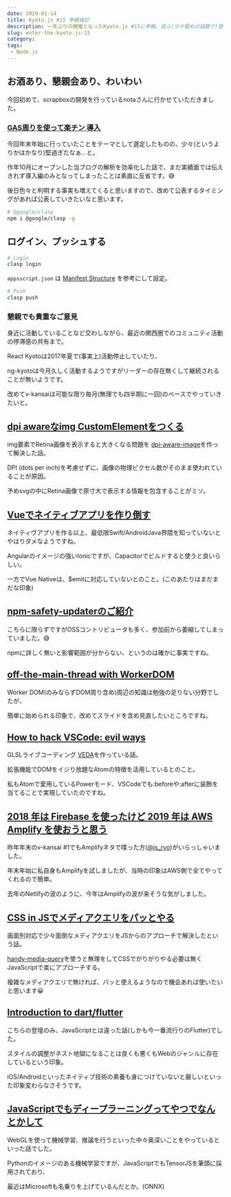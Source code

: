 ```yaml
---
date: 2019-01-14
title: Kyoto.js #15 参戦後記
description: 一年ぶりの開催となったKyoto.js #15に参戦。自ら(少々堅めの話題で)登壇も行いました。遅ればせながらその振り返りを行います。
slug: enter-the-kyoto-js-15
category: 
tags: 
 - Node.js
---
```


## お酒あり、懇親会あり、わいわい

今回初めて、scrapboxの開発を行っているnotaさんに行かせていただきました。

### [GAS周りを使って楽チン 導入](https://jiyuujin.github.io/introduction-to-gas/)

今回年末年始に行っていたことをテーマとして選定したものの、少々(というよりかはかなり)堅過ぎたなぁ.. と。

作年10月にオープンした当ブログの解析を効率化した話で、まだ実績面では伝えきれず導入編のみとなってしまったことは素直に反省です。😅

後日色々と判明する事実も増えてくると思いますので、改めて公表するタイミングがあれば公表していきたいなと思います。

```bash
# @google/clasp
npm i @google/clasp -g
```

## ログイン、プッシュする

```bash
# Login
clasp login
```

`appsscript.json` は [Manifest Structure](https://developers.google.com/apps-script/concepts/manifests#manifest_structurehttps://developers.google.com/apps-script/concepts/manifests#manifest_structure) を参考にして設定。

```bash
# Push
clasp push
```

### 懇親でも貴重なご意見

身近に活動していることなど交わしながら、最近の関西圏でのコミュニティ活動の停滞感の共有まで。

React Kyotoは2017年夏で(事実上)活動停止していたり、

ng-kyotoは今月久しく活動するようですがリーダーの存在無くして継続されることが無いようです。

改めてv-kansaiは可能な限り毎月(無理でも四半期に一回)のペースでやっていきたいと。

## [dpi awareなimg CustomElementをつくる](https://scrapbox.io/daiiz/dpi_aware%E3%81%AAimg_CustomElement%E3%82%92%E3%81%A4%E3%81%8F%E3%82%8B)

img要素でRetina画像を表示すると大きくなる問題を [dpi-aware-image](https://github.com/daiiz/dpi-aware-image)を作って解決した話。

DPI (dots per inch)を考慮せずに、画像の物理ピクセル数がそのまま使われていることが原因。

予めsvgの中にRetina画像で原寸大で表示する情報を包含することがミソ。

## [Vueでネイティブアプリを作り倒す](https://speakerdeck.com/takumiz19/vuedeneiteibuapuriwozuo-ridao-su)

ネイティヴアプリを作る以上、最低限Swift/AndroidJava界隈を知っていないとやはりダメなようですね。

Angularのイメージの強いIonicですが、Capacitorでビルドすると使うと良いらしい。

一方でVue Nativeは、$emitに対応していないとのこと。(このあたりはまだまだな印象)

## [npm-safety-updaterのご紹介](https://github.com/pastak/npm-safety-updater)

こちらに限らずですがOSSコントリビュータも多く、参加前から萎縮してしまっていました。😅

npmに詳しく無いと影響範囲が分からない、というのは確かに事実ですね。

## [off-the-main-thread with WorkerDOM](https://speakerdeck.com/masashi/off-the-main-thread-with-workerdom)

Worker DOM(のみならずDOM周り含め)周辺の知識は勉強の足りない分野でしたが、

簡単に始められる印象で、改めてスライドを含め見直したいところですね。

## [How to hack VSCode: evil ways	](https://speakerdeck.com/fand/how-to-hack-vs-code-evil-ways-japanese)

GLSLライブコーディング [VEDA](https://atom.io/packages/veda)を作っている話。

拡張機能でDOMをイジり放題なAtomの特徴を活用しているとのこと。

私もAtomで愛用しているPowerモード、VSCodeでも:beforeや:afterに装飾を当てることで実現していたのですね。

## [2018 年は Firebase を使ったけど 2019 年は AWS Amplify を使おうと思う](https://speakerdeck.com/potato4d/aws-amplify-2019-number-kyotojs)

昨年年末のv-kansai #1でもAmplifyネタで喋った方([@is_ryo](https://twitter.com/is_ryo))がいらっしゃいました。

年末年始に私自身もAmplifyを試しましたが、当時の印象はAWS側で全てやってくれるので簡単。

去年のNetlifyの波のように、今年はAmplifyの波が来そうな気がしました。

## [CSS in JSでメディアクエリをパッとやる](https://speakerdeck.com/1natsu172/kyotojs15-handy-media-query)

画面別対応で少々面倒なメディアクエリをJSからのアプローチで解決したという話。

[handy-media-query](https://github.com/1natsu172/handy-media-query)を使うと無理をしてCSSでがりがりやる必要は無くJavaScriptで楽にアプローチする。

複雑なメディアクエリで無ければ、パッと使えるようなので機会あれば使いたいと思います😀

## [Introduction to dart/flutter](https://scrapbox.io/tomoz6o9-public/Introduction_to_Dart%2FFlutter)

こちらの登壇のみ、JavaScriptとは違った話(しかも今一番流行りのFlutter)でした。

スタイルの調整がネスト地獄になることは良くも悪くもWebのジャンルに存在しているという印象。

iOS/Androidといったネイティブ技術の素養も身につけていないと厳しいといった印象変わらなさそうです。

## [JavaScriptでもディープラーニングってやつでなんとかして](https://speakerdeck.com/spring_raining/kyoto-dot-js-15)

WebGLを使って機械学習、推論を行うといった中々奥深いことをやっているといった話でした。

Pythonのイメージのある機械学習ですが、JavaScriptでもTensorJSを筆頭に採用されており、

最近はMicrosoftも名乗りを上げているんだとか。(ONNX)

